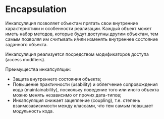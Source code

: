 # Encapsulation

Инкапсуляция позволяет объектам прятать свои внутренние характеристики и особенности реализации. Каждый объект может иметь набор методов, которые будут доступны другим объектам, тем самым позволяя им считывать и/или изменять внутреннее состояние заданного объекта.&#x20;

Инкапсуляция реализуется посредством модификаторов доступа (access modifiers).&#x20;

Преимущества инкапсуляции:

* &#x20;Защита внутреннего состояния объекта;
* Повышение практичности (usability) и облегчение сопровождения кода (maintainability), поскольку поведение того или иного объекта можно менять независимо от прочих дата-типов;
* &#x20;Инкапсуляция снижает зацепление (coupling), т.е. степень взаимозависимости между классами, что тем самым повышает модульность кода.
